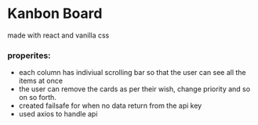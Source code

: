 # Kanbon Board

made with react and vanilla css

### properites:
-   each column has indiviual scrolling bar so that the user can see all the items at once
-   the user can remove the cards as per their wish, change priority and so on so forth.
- created failsafe for when no data return from the api key
- used axios to handle api

